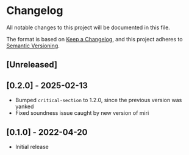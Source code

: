 # Changelog
All notable changes to this project will be documented in this file.

The format is based on [Keep a Changelog](https://keepachangelog.com/en/1.0.0/),
and this project adheres to [Semantic Versioning](https://semver.org/spec/v2.0.0.html).

## [Unreleased]

## [0.2.0] - 2025-02-13

- Bumped `critical-section` to 1.2.0, since the previous version was yanked
- Fixed soundness issue caught by new version of miri

## [0.1.0] - 2022-04-20

- Initial release

